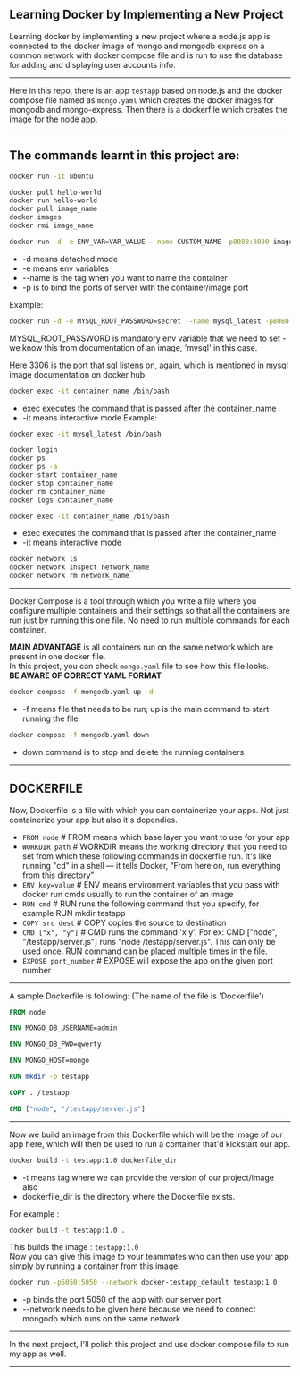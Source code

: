 ## Learning Docker by Implementing a New Project

Learning docker by implementing a new project where a node.js app is connected to the docker image of mongo and mongodb express on a common network with docker compose file and is run to use the database for adding and displaying user accounts info.

---

Here in this repo, there is an app `testapp` based on node.js and the docker compose file named as `mongo.yaml` which creates the docker images for mongodb and mongo-express. Then there is a dockerfile which creates the image for the node app.

---

## The commands learnt in this project are:

```bash
docker run -it ubuntu

docker pull hello-world
docker run hello-world
docker pull image_name
docker images
docker rmi image_name
```

```bash
docker run -d -e ENV_VAR=VAR_VALUE --name CUSTOM_NAME -p8080:8080 image_name
```

 - -d means detached mode
 - -e means env variables
 - --name is the tag when you want to name the container
 - -p is to bind the ports of server with the container/image port

Example:
 ```bash
 docker run -d -e MYSQL_ROOT_PASSWORD=secret --name mysql_latest -p8080:3306 mysql
 ```
 MYSQL_ROOT_PASSWORD is mandatory env variable that we need to set - we know this from documentation of an image, 'mysql' in this case.
 
 Here 3306 is the port that sql listens on, again, which is mentioned in mysql image documentation on docker hub


```bash
docker exec -it container_name /bin/bash
```

 - exec executes the command that is passed after the container_name
 - -it means interactive mode
 Example:
 ```bash
 docker exec -it mysql_latest /bin/bash
```

```bash
docker login
docker ps
docker ps -a
docker start container_name
docker stop container_name
docker rm container_name
docker logs container_name
```

```bash
docker exec -it container_name /bin/bash
```
 - exec executes the command that is passed after the container_name
 - -it means interactive mode


```bash
docker network ls
docker network inspect network_name
docker network rm network_name
```

---

Docker Compose is a tool through which you write a file where you configure multiple containers and their settings so that all the containers are run just by running this one file. No need to run multiple commands for each container.

**MAIN ADVANTAGE** is all containers run on the same network which are present in one docker file.  
In this project, you can check `mongo.yaml` file to see how this file looks.  
**BE AWARE OF CORRECT YAML FORMAT**

```bash
docker compose -f mongodb.yaml up -d
```
- -f means file that needs to be run; up is the main command to start running the file

```bash
docker compose -f mongodb.yaml down
```
- down command is to stop and delete the running containers


---

## DOCKERFILE

Now, Dockerfile is a file with which you can containerize your apps. Not just containerize your app but also it's dependies.

- `FROM node`            # FROM means which base layer you want to use for your app
- `WORKDIR path`         # WORKDIR means the working directory that you need to set from which these following commands in dockerfile run. It's like running "cd" in a shell — it tells Docker, “From here on, run everything from this directory”
- `ENV key=value`        # ENV means environment variables that you pass with docker run cmds usually to run the container of an image
- `RUN cmd`              # RUN runs the following command that you specify, for example RUN mkdir testapp
- `COPY src dest`        # COPY copies the source to destination
- `CMD ["x", "y"]`       # CMD runs the command 'x y'. For ex: CMD ["node", "/testapp/server.js"] runs "node /testapp/server.js". This can only be used once. RUN command can be placed multiple times in the file.
- `EXPOSE port_number`   # EXPOSE will expose the app on the given port number

---

A sample Dockerfile is following: (The name of the file is 'Dockerfile')

```dockerfile
FROM node

ENV MONGO_DB_USERNAME=admin

ENV MONGO_DB_PWD=qwerty

ENV MONGO_HOST=mongo

RUN mkdir -p testapp

COPY . /testapp

CMD ["node", "/testapp/server.js"]
```

---

Now we build an image from this Dockerfile which will be the image of our app here, which will then be used to run a container that'd kickstart our app.

```bash
docker build -t testapp:1.0 dockerfile_dir
```

- -t means tag where we can provide the version of our project/image also
- dockerfile_dir is the directory where the Dockerfile exists.

For example : 
```bash
docker build -t testapp:1.0 .
```

This builds the image : `testapp:1.0`  
Now you can give this image to your teammates who can then use your app simply by running a container from this image.

```bash
docker run -p5050:5050 --network docker-testapp_default testapp:1.0
```
- -p binds the port 5050 of the app with our server port
- --network needs to be given here because we need to connect mongodb which runs on the same network.


---

In the next project, I'll polish this project and use docker compose file to run my app as well.

---
